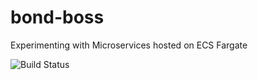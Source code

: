 # bond-boss

Experimenting with Microservices hosted on ECS Fargate

![Build Status](https://codebuild.us-east-1.amazonaws.com/badges?uuid=eyJlbmNyeXB0ZWREYXRhIjoidDFUODg2cG1jQ0JOMFBLMmt2RmE1SVdDQnNUMm82cW4xNFUyazAySkxqUnVmS3QrRldudlZnN3kvKyt0Y1ZiaFl4UFdFWUFEZmx3L1l2blNoRzBqa2NnPSIsIml2UGFyYW1ldGVyU3BlYyI6IjRCN1hXaWRPN0dzWjNaRkIiLCJtYXRlcmlhbFNldFNlcmlhbCI6MX0%3D&branch=master)